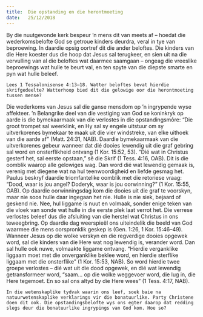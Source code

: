 ```yaml
---
title:  Die opstanding en die herontmoeting
date:   25/12/2018
---
```


By die nuutgevonde kerk bespeur ’n mens dit van meets af – hoedat die wederkomsbelofte God se getroue kinders deurdra, veral in tye van beproewing. In daardie opsig oortref dit die ander beloftes. Die kinders van die Here koester dus die hoop dat Jesus sal terugkeer, en sien uit na die vervulling van al die beloftes wat daarmee saamgaan – ongeag die vreeslike beproewings wat hulle te beurt val, en ten spyte van die diepste smarte en pyn wat hulle beleef. 

`Lees 1 Tessalonisense 4:13–18. Watter beloftes bevat hierdie skrifgedeelte? Watterhoop bied dit die gelowige oor die herontmoeting tussen mense?` 

Die wederkoms van Jesus sal die ganse mensdom op ’n ingrypende wyse affekteer. ’n Belangrike deel van die vestiging van God se koninkryk op aarde is die bymekaarmaak van die verlostes in die opstandingsmôre: “Die groot trompet sal weerklink, en Hy sal sy engele uitstuur om sy uitverkorenes bymekaar te maak uit die vier windstreke, van elke uithoek van die aarde af” (Matt. 24:31, NAB). Daardie bymekaarmaak van die uitverkorenes gebeur wanneer dat dié dooies lewendig uit die graf gebring sal word en onsterflikheid ontvang (1 Kor. 15:52, 53). “Dié wat in Christus gesterf het, sal eerste opstaan,” sê die Skrif (1 Tess. 4:16, OAB). Dit is die oomblik waarop alle gelowiges wag. Dan word dié wat lewendig gemaak is, verenig met diegene wat na hul teenwoordigheid en liefde gesmag het. Paulus beskryf daardie triomfantelike oomblik met die retoriese vraag: “Dood, waar is jou angel? Doderyk, waar is jou oorwinning?” (1 Kor. 15:55, OAB). Op daardie oorwinningsdag kom die dooies uit die graf te voorskyn, maar nie soos hulle daar ingegaan het nie. Hulle is nie siek, bejaard of geskend nie. Nee, hul liggame is nuut en volmaak, sonder enige teken van die vloek van sonde wat hulle in die eerste plek laat verrot het. Die verrese verlostes beleef dus die afsluiting van die herstel wat Christus in ons teweegbring. Op daardie dag weerspieël ons uiteindelik die beeld van God waarmee die mens oorspronklik geskep is (Gen. 1:26, 1 Kor. 15:46–49). Wanneer Jesus op die wolke verskyn en die regverdige dooies opgewek word, sal die kinders van die Here wat nog lewendig is, verander word. Dan sal hulle ook nuwe, volmaakte liggame ontvang. “Hierdie verganklike liggaam moet met die onverganklike beklee word, en hierdie sterflike liggaam met die onsterflike” (1 Kor. 15:53, NAB). So word hierdie twee groepe verlostes – dié wat uit die dood opgewek, en dié wat lewendig getransformeer word, “saam... op die wolke weggevoer word, die lug in, die Here tegemoet. En so sal ons altyd by die Here wees” (1 Tess. 4:17, NAB). 

`In die wetenskaplike tydvak waarin ons leef, soek baie na natuurwetenskaplike verklarings vir die bonatuurlike. Party Christene doen dit ook. Die opstandingsbelofte wys ons egter daarop dat redding slegs deur die bonatuurlike ingrypings van God kom. Hoe so?`